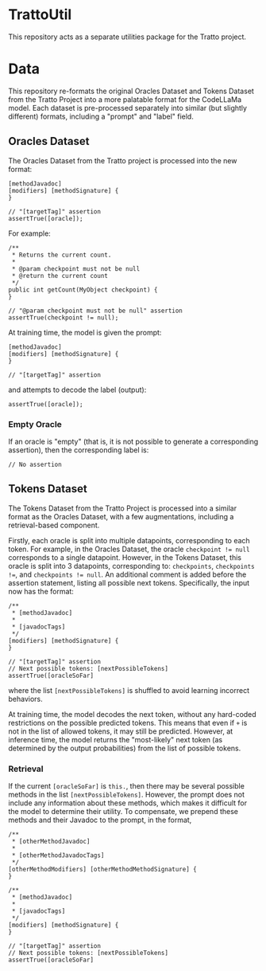 # TrattoUtil

This repository acts as a separate utilities package for the Tratto project. 

# Data

This repository re-formats the original Oracles Dataset and Tokens Dataset from the Tratto Project into a more palatable format for the CodeLLaMa model. Each dataset is pre-processed separately into similar (but slightly different) formats, including a "prompt" and "label" field.

## Oracles Dataset

The Oracles Dataset from the Tratto project is processed into the new format:

```
[methodJavadoc]
[modifiers] [methodSignature] {
}

// "[targetTag]" assertion
assertTrue([oracle]);
```

For example:

```
/**
 * Returns the current count.
 *
 * @param checkpoint must not be null
 * @return the current count
 */
public int getCount(MyObject checkpoint) {
}

// "@param checkpoint must not be null" assertion
assertTrue(checkpoint != null);
```

At training time, the model is given the prompt:

```
[methodJavadoc]
[modifiers] [methodSignature] {
}

// "[targetTag]" assertion

```

and attempts to decode the label (output):

```
assertTrue([oracle]);
```

### Empty Oracle

If an oracle is "empty" (that is, it is not possible to generate a corresponding assertion), then the corresponding label is:

```
// No assertion 
```

## Tokens Dataset

The Tokens Dataset from the Tratto Project is processed into a similar format as the Oracles Dataset, with a few augmentations, including a retrieval-based component. 

Firstly, each oracle is split into multiple datapoints, corresponding to each token. For example, in the Oracles Dataset, the oracle `checkpoint != null` corresponds to a single datapoint. However, in the Tokens Dataset, this oracle is split into 3 datapoints, corresponding to: `checkpoints`, `checkpoints !=`, and `checkpoints != null`. An additional comment is added before the assertion statement, listing all possible next tokens. Specifically, the input now has the format:

```
/**
 * [methodJavadoc]
 *
 * [javadocTags]
 */
[modifiers] [methodSignature] {
}

// "[targetTag]" assertion
// Next possible tokens: [nextPossibleTokens]
assertTrue([oracleSoFar]
```

where the list `[nextPossibleTokens]` is shuffled to avoid learning incorrect behaviors. 

At training time, the model decodes the next token, without any hard-coded restrictions on the possible predicted tokens. This means that even if `+` is not in the list of allowed tokens, it may still be predicted. However, at inference time, the model returns the "most-likely" next token (as determined by the output probabilities) from the list of possible tokens. 

### Retrieval

If the current `[oracleSoFar]` is `this.`, then there may be several possible methods in the list `[nextPossibleTokens]`. However, the prompt does not include any information about these methods, which makes it difficult for the model to determine their utility. To compensate, we prepend these methods and their Javadoc to the prompt, in the format,

```
/**
 * [otherMethodJavadoc]
 *
 * [otherMethodJavadocTags]
 */
[otherMethodModifiers] [otherMethodMethodSignature] {
}

/**
 * [methodJavadoc]
 *
 * [javadocTags]
 */
[modifiers] [methodSignature] {
}

// "[targetTag]" assertion
// Next possible tokens: [nextPossibleTokens]
assertTrue([oracleSoFar]
```
